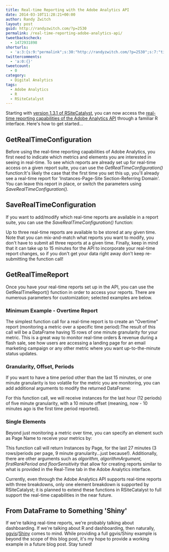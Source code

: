 ```yaml
---
title: Real-time Reporting with the Adobe Analytics API
date: 2014-03-10T11:28:21+00:00
author: Randy Zwitch
layout: post
guid: http://randyzwitch.com/?p=2530
permalink: /real-time-reporting-adobe-analytics-api/
tweetbackscheck:
  - 1472931898
shorturls:
  - 'a:3:{s:9:"permalink";s:30:"http://randyzwitch.com/?p=2530";s:7:"tinyurl";s:26:"http://tinyurl.com/klsdnb8";s:4:"isgd";s:19:"http://is.gd/14Cxw5";}'
twittercomments:
  - 'a:0:{}'
tweetcount:
  - 0
category:
  - Digital Analytics
tags:
  - Adobe Analytics
  - R
  - RSiteCatalyst
---
```

Starting with <a title="RSiteCatalyst Version 1.3 Release Notes" href="http://randyzwitch.com/rsitecatalyst-version-1-3-release-notes/" target="_blank">version 1.3.1 of RSiteCatalyst</a>, you can now access the <a title="Realtime reporting Adobe Analytics API documentation" href="https://developer.omniture.com/en_US/documentation/sitecatalyst-reporting/c-real-time#concept_AD1D9EC2BC9C4897B9DE3C99D0066B8E" target="_blank">real-time reporting capabilities of the Adobe Analytics API</a> through a familiar R interface. Here's how to get started...

## GetRealTimeConfiguration

Before using the real-time reporting capabilities of Adobe Analytics, you first need to indicate which metrics and elements you are interested in seeing in real-time. To see which reports are already set up for real-time access on a given report suite, you can use the _GetRealTimeConfiguration()_ function:It's likely the case that the first time you set this up, you'll already see a real-time report for 'Instances-Page-Site Section-Referring Domain'. You can leave this report in place, or switch the parameters using _SaveRealTimeConfiguration()._

## SaveRealTimeConfiguration

If you want to add/modify which real-time reports are available in a report suite, you can use the _SaveRealTimeConfiguration()_ function:

Up to three real-time reports are available to be stored at any given time. Note that you can mix-and-match what reports you want to modify, you don't have to submit all three reports at a given time. Finally, keep in mind that it can take up to 15 minutes for the API to incorporate your real-time report changes, so if you don't get your data right away don't keep re-submitting the function call!





## GetRealTimeReport

Once you have your real-time reports set up in the API, you can use the GetRealTimeReport() function in order to access your reports. There are numerous parameters for customization; selected examples are below.

### Minimum Example - Overtime Report

The simplest function call for a real-time report is to create an "Overtime" report (monitoring a metric over a specific time period):The result of this call will be a DataFrame having 15 rows of one minute granularity for your metric. This is a great way to monitor real-time orders & revenue during a flash sale, see how users are accessing a landing page for an email marketing campaign or any other metric where you want up-to-the-minute status updates.

### Granularity, Offset, Periods

If you want to have a time period other than the last 15 minutes, or one minute granularity is too volatile for the metric you are monitoring, you can add additional arguments to modify the returned DataFrame:

For this function call, we will receive instances for the last hour (12 periods) of five minute granularity, with a 10 minute offset (meaning, now - 10 minutes ago is the first time period reported).

### Single Elements

Beyond just monitoring a metric over time, you can specify an element such as Page Name to receive your metrics by:

This function call will return Instances by Page, for the last 27 minutes (3 rows/periods per page, 9 minute granularity...just because!). Additionally, there are other arguments such as _algorithm, algorithmArgument, firstRankPeriod and floorSensitivity_ that allow for creating reports similar to what is provided in the Real-Time tab in the Adobe Analytics interface.

Currently, even through the Adobe Analytics API supports real-time reports with three breakdowns, only one element breakdown is supported by RSiteCatalyst; it is planned to extend these functions in RSiteCatalyst to full support the real-time capabilities in the near future.

## From DataFrame to Something 'Shiny'

If we're talking real-time reports, we're probably talking about dashboarding. If we're talking about R and dashboarding, then naturally, <a title="R ggvis" href="http://ggvis.rstudio.com/" target="_blank">ggvis</a>/<a title="Shiny Web Applications" href="http://www.rstudio.com/shiny/" target="_blank">Shiny</a> comes to mind. While providing a full ggvis/Shiny example is beyond the scope of this blog post, it's my hope to provide a working example in a future blog post. Stay tuned!
